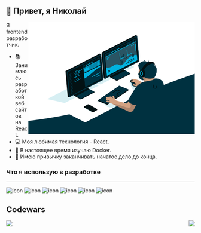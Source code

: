 ## 👋 Привет, я Николай
<img align="right" alt="GIF" src="https://raw.githubusercontent.com/Ferenandios/Ferenandios/main/code.gif" width="445" height="300" />

Я frontend разработчик. 

- 📚 Занимаюсь разработкой веб сайтов на React.
- 💻 Моя любимая технология - React.
- 🌱 В настоящее время изучаю Docker.
- 🎨 Имею привычку заканчивать начатое дело до конца.

### Что я использую в разработке
---

![icon](https://img.icons8.com/?size=32&id=20909&format=png)
![icon](https://img.icons8.com/?size=32&id=21278&format=png)
![icon](https://img.icons8.com/?size=32&id=108784&format=png)
![icon](https://img.icons8.com/?size=32&id=uJM6fQYqDaZK&format=png)
![icon](https://img.icons8.com/?size=32&id=NfbyHexzVEDk&format=png)
![icon](https://img.icons8.com/?size=32&id=jD-fJzVguBmw&format=png)
## Codewars
<div>
  <img align="left" src='https://www.codewars.com/users/Ferenandios/badges/large' />
  <a href="https://kolyanv.t.me"><img align="right" src='https://img.shields.io/badge/Telegram-2CA5E0?style=for-the-badge&logo=telegram&logoColor=white' height="40" /></a>
</div>
